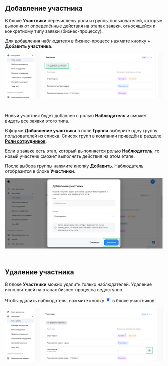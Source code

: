 ## Добавление участника

В блоке **Участники** перечислены роли и группы пользователей, которые выполняют определённые действия на этапах заявки, относящейся к конкретному типу заявки (бизнес-процессу). 

Для добавления наблюдателя в бизнес-процесс нажмите кнопку **+ Добавить участника**. 

![](./assets/add_member.png)

<br>

Новый участник будет добавлен с ролью **Наблюдатель** и сможет видеть все заявки этого типа.

В форме **Добавление участника** в поле **Группа**  выберите одну группу пользователей из списка. Список групп в компании приведён в разделе [**Роли сотрудников**](/ru/admin_actions/settings/groups).

<warn>

Если в заявке есть этап, который выполняется ролью **Наблюдатель**, то новый участник сможет выполнять действия на этом этапе. 

</warn>

После выбора группы нажмите кнопку **Добавить**. Наблюдатель отобразится в блоке **Участники**.

![](./assets/add_field.png)

<br>

## Удаление участника

<warn>

В блоке **Участники** можно удалить только наблюдателей. Удаление исполнителей на этапах бизнес-процесса недоступно.

</warn>


Чтобы удалить наблюдателя, нажмите кнопку !["Удалить"](./assets/bucket.png "inline") в блоке участников.

![](./assets/delete_member.png)